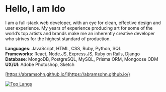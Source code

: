 # Hello, I am Ido

I am a full-stack web developer, with an eye for clean, effective design and user experience. My years of experience producing art for some of the world’s top artists and brands make me an inherently creative developer who strives for the highest standard of production. 

**Languages**: JavaScript, HTML, CSS, Ruby, Python, SQL\
**Frameworks**: React, Node.JS, Express.JS, Ruby on Rails, Django\
**Database**: MongoDB, PostgreSQL, MySQL, Prisma ORM, Mongoose ODM\
**UX/UI**: Adobe Photoshop, Sketch

[https://abramsohn.github.io/](https://abramsohn.github.io/)

[![Top Langs](https://github-readme-stats.vercel.app/api/top-langs/?username=abramsohn&layout=compact)](https://github.com/anuraghazra/github-readme-stats)